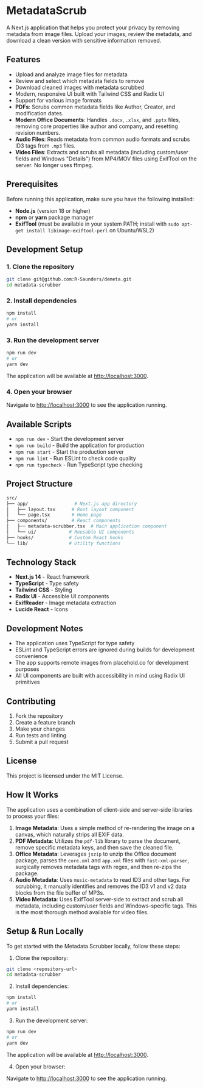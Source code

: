 # MetadataScrub

A Next.js application that helps you protect your privacy by removing metadata from image files. Upload your images, review the metadata, and download a clean version with sensitive information removed.

## Features

- Upload and analyze image files for metadata
- Review and select which metadata fields to remove
- Download cleaned images with metadata scrubbed
- Modern, responsive UI built with Tailwind CSS and Radix UI
- Support for various image formats
- **PDFs**: Scrubs common metadata fields like Author, Creator, and modification dates.
- **Modern Office Documents**: Handles `.docx`, `.xlsx`, and `.pptx` files, removing core properties like author and company, and resetting revision numbers.
- **Audio Files**: Reads metadata from common audio formats and scrubs ID3 tags from `.mp3` files.
- **Video Files**: Extracts and scrubs all metadata (including custom/user fields and Windows "Details") from MP4/MOV files using ExifTool on the server. No longer uses ffmpeg.

## Prerequisites

Before running this application, make sure you have the following installed:

- **Node.js** (version 18 or higher)
- **npm** or **yarn** package manager
- **ExifTool** (must be available in your system PATH; install with `sudo apt-get install libimage-exiftool-perl` on Ubuntu/WSL2)

## Development Setup

### 1. Clone the repository

```bash
git clone git@github.com:R-Saunders/demeta.git
cd metadata-scrubber
```

### 2. Install dependencies

```bash
npm install
# or
yarn install
```

### 3. Run the development server

```bash
npm run dev
# or
yarn dev
```

The application will be available at [http://localhost:3000](http://localhost:3000).

### 4. Open your browser

Navigate to [http://localhost:3000](http://localhost:3000) to see the application running.

## Available Scripts

- `npm run dev` - Start the development server
- `npm run build` - Build the application for production
- `npm run start` - Start the production server
- `npm run lint` - Run ESLint to check code quality
- `npm run typecheck` - Run TypeScript type checking

## Project Structure

```zsh
src/
├── app/                 # Next.js app directory
│   ├── layout.tsx      # Root layout component
│   └── page.tsx        # Home page
├── components/         # React components
│   ├── metadata-scrubber.tsx  # Main application component
│   └── ui/            # Reusable UI components
├── hooks/             # Custom React hooks
└── lib/               # Utility functions
```

## Technology Stack

- **Next.js 14** - React framework
- **TypeScript** - Type safety
- **Tailwind CSS** - Styling
- **Radix UI** - Accessible UI components
- **ExifReader** - Image metadata extraction
- **Lucide React** - Icons

## Development Notes

- The application uses TypeScript for type safety
- ESLint and TypeScript errors are ignored during builds for development convenience
- The app supports remote images from placehold.co for development purposes
- All UI components are built with accessibility in mind using Radix UI primitives

## Contributing

1. Fork the repository
2. Create a feature branch
3. Make your changes
4. Run tests and linting
5. Submit a pull request

## License

This project is licensed under the MIT License.

## How It Works

The application uses a combination of client-side and server-side libraries to process your files:

1. **Image Metadata**: Uses a simple method of re-rendering the image on a canvas, which naturally strips all EXIF data.
2. **PDF Metadata**: Utilizes the `pdf-lib` library to parse the document, remove specific metadata keys, and then save the cleaned file.
3. **Office Metadata**: Leverages `jszip` to unzip the Office document package, parses the `core.xml` and `app.xml` files with `fast-xml-parser`, surgically removes metadata tags with regex, and then re-zips the package.
4. **Audio Metadata**: Uses `music-metadata` to read ID3 and other tags. For scrubbing, it manually identifies and removes the ID3 v1 and v2 data blocks from the file buffer of MP3s.
5. **Video Metadata**: Uses ExifTool server-side to extract and scrub all metadata, including custom/user fields and Windows-specific tags. This is the most thorough method available for video files.

## Setup & Run Locally

To get started with the Metadata Scrubber locally, follow these steps:

1. Clone the repository:

```bash
git clone <repository-url>
cd metadata-scrubber
```

2. Install dependencies:

```bash
npm install
# or
yarn install
```

3. Run the development server:

```bash
npm run dev
# or
yarn dev
```

The application will be available at [http://localhost:3000](http://localhost:3000).

4. Open your browser:

Navigate to [http://localhost:3000](http://localhost:3000) to see the application running.
